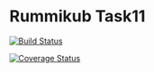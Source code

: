 # Rummikub Task11
[![Build Status](https://travis-ci.org/andreas-loeffler/Rummikub.svg?branch=SE-Task11)](https://travis-ci.org/andreas-loeffler/Rummikub)

[![Coverage Status](https://coveralls.io/repos/github/andreas-loeffler/Rummikub/badge.svg?branch=SE-Task10)](https://coveralls.io/github/andreas-loeffler/Rummikub?branch=SE-Task10)
